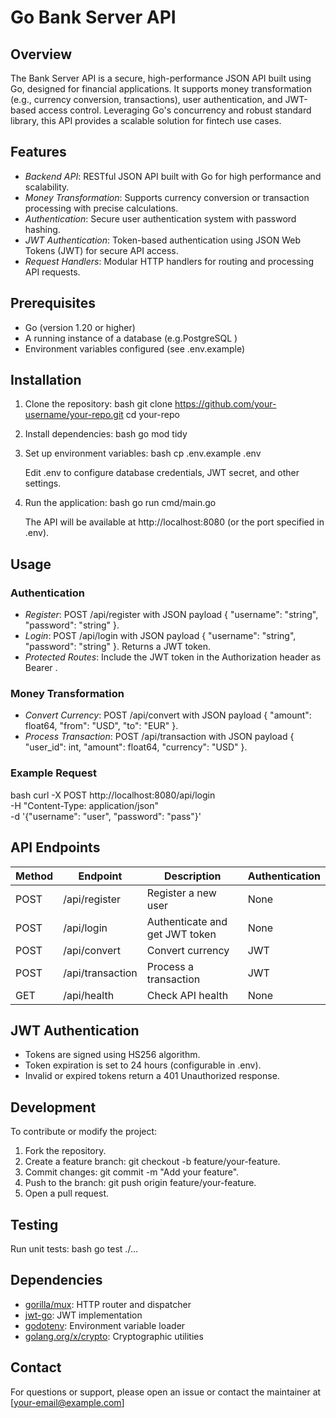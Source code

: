 # Go Bank Server API

## Overview
The Bank Server API is a secure, high-performance JSON API built using Go, designed for financial applications. It supports money transformation (e.g., currency conversion, transactions), user authentication, and JWT-based access control. Leveraging Go's concurrency and robust standard library, this API provides a scalable solution for fintech use cases.

## Features
- *Backend API*: RESTful JSON API built with Go for high performance and scalability.
- *Money Transformation*: Supports currency conversion or transaction processing with precise calculations.
- *Authentication*: Secure user authentication system with password hashing.
- *JWT Authentication*: Token-based authentication using JSON Web Tokens (JWT) for secure API access.
- *Request Handlers*: Modular HTTP handlers for routing and processing API requests.

## Prerequisites
- Go (version 1.20 or higher)
- A running instance of a database (e.g.PostgreSQL )
- Environment variables configured (see .env.example)

## Installation
1. Clone the repository:
   bash
   git clone https://github.com/your-username/your-repo.git
   cd your-repo
   

2. Install dependencies:
   bash
   go mod tidy
   

3. Set up environment variables:
   bash
   cp .env.example .env
   
   Edit .env to configure database credentials, JWT secret, and other settings.

4. Run the application:
   bash
   go run cmd/main.go
   
   The API will be available at http://localhost:8080 (or the port specified in .env).

## Usage
### Authentication
- *Register*: POST /api/register with JSON payload { "username": "string", "password": "string" }.
- *Login*: POST /api/login with JSON payload { "username": "string", "password": "string" }. Returns a JWT token.
- *Protected Routes*: Include the JWT token in the Authorization header as Bearer <token>.

### Money Transformation
- *Convert Currency*: POST /api/convert with JSON payload { "amount": float64, "from": "USD", "to": "EUR" }.
- *Process Transaction*: POST /api/transaction with JSON payload { "user_id": int, "amount": float64, "currency": "USD" }.

### Example Request
bash
curl -X POST http://localhost:8080/api/login \
-H "Content-Type: application/json" \
-d '{"username": "user", "password": "pass"}'


## API Endpoints
| Method | Endpoint              | Description                     | Authentication |
|--------|-----------------------|---------------------------------|----------------|
| POST   | /api/register       | Register a new user            | None           |
| POST   | /api/login          | Authenticate and get JWT token | None           |
| POST   | /api/convert        | Convert currency               | JWT            |
| POST   | /api/transaction    | Process a transaction          | JWT            |
| GET    | /api/health         | Check API health               | None           |

## JWT Authentication
- Tokens are signed using HS256 algorithm.
- Token expiration is set to 24 hours (configurable in .env).
- Invalid or expired tokens return a 401 Unauthorized response.

## Development
To contribute or modify the project:
1. Fork the repository.
2. Create a feature branch: git checkout -b feature/your-feature.
3. Commit changes: git commit -m "Add your feature".
4. Push to the branch: git push origin feature/your-feature.
5. Open a pull request.

## Testing
Run unit tests:
bash
go test ./...


## Dependencies
- [gorilla/mux](https://github.com/gorilla/mux): HTTP router and dispatcher
- [jwt-go](https://github.com/dgrijalva/jwt-go): JWT implementation
- [godotenv](https://github.com/joho/godotenv): Environment variable loader
- [golang.org/x/crypto](https://pkg.go.dev/golang.org/x/crypto): Cryptographic utilities

## Contact
For questions or support, please open an issue or contact the maintainer at [your-email@example.com]